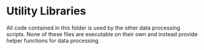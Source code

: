# Utility Libraries
All code contained in this folder is used by the other data processing scripts.  None of these files are executable on their own and instead provide helper functions for data processing.
